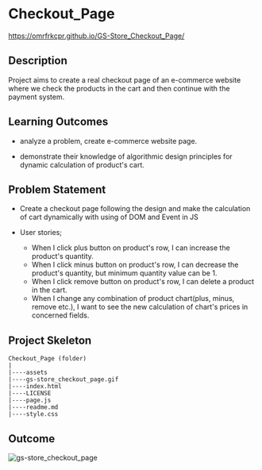 # Checkout_Page

https://omrfrkcpr.github.io/GS-Store_Checkout_Page/

## Description
Project aims to create a real checkout page of an e-commerce website where we check the products in the cart and then continue with the payment system.


## Learning Outcomes

- analyze a problem, create e-commerce website page.

- demonstrate their knowledge of algorithmic design principles for dynamic calculation of product's cart.

   
## Problem Statement

- Create a checkout page following the design and make the calculation of cart dynamically with using of DOM and Event in JS

-  User stories;

   - When I click plus button on product's row, I can increase the product's quantity.
   - When I click minus button on product's row, I can decrease the product's quantity, but minimum quantity value can be 1.
   - When I click remove button on product's row, I can delete a product in the cart.
   - When I change any combination of product chart(plus, minus, remove etc.), I want to see the new calculation of chart's prices in concerned fields.

## Project Skeleton 

```
Checkout_Page (folder)
|
|----assets
|----gs-store_checkout_page.gif               
|----index.html               
|----LICENSE               
|----page.js               
|----readme.md                 
|----style.css                
```

## Outcome

![gs-store_checkout_page](https://github.com/omrfrkcpr/GS-Store_Checkout_Page/assets/77440899/e41a8379-adcf-43f8-b5b4-e9990b5a4e94)






